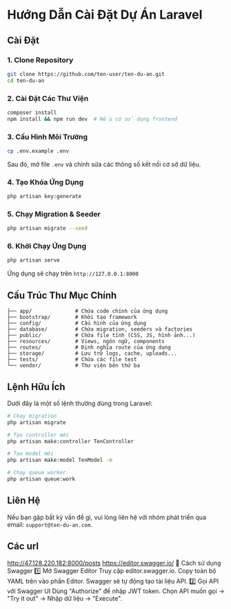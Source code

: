 # Hướng Dẫn Cài Đặt Dự Án Laravel



## Cài Đặt
### 1. Clone Repository
```bash
git clone https://github.com/ten-user/ten-du-an.git
cd ten-du-an
```

### 2. Cài Đặt Các Thư Viện
```bash
composer install
npm install && npm run dev  # Nếu có sử dụng frontend
```

### 3. Cấu Hình Môi Trường
```bash
cp .env.example .env
```
Sau đó, mở file `.env` và chỉnh sửa các thông số kết nối cơ sở dữ liệu.

### 4. Tạo Khóa Ứng Dụng
```bash
php artisan key:generate
```

### 5. Chạy Migration & Seeder
```bash
php artisan migrate --seed
```

### 6. Khởi Chạy Ứng Dụng
```bash
php artisan serve
```
Ứng dụng sẽ chạy trên `http://127.0.0.1:8000`

## Cấu Trúc Thư Mục Chính
```
├── app/              # Chứa code chính của ứng dụng
├── bootstrap/        # Khởi tạo framework
├── config/           # Cấu hình của ứng dụng
├── database/         # Chứa migration, seeders và factories
├── public/           # Chứa file tĩnh (CSS, JS, hình ảnh...)
├── resources/        # Views, ngôn ngữ, components
├── routes/           # Định nghĩa route của ứng dụng
├── storage/          # Lưu trữ logs, cache, uploads...
├── tests/            # Chứa các file test
└── vendor/           # Thư viện bên thứ ba
```

## Lệnh Hữu Ích
Dưới đây là một số lệnh thường dùng trong Laravel:
```bash
# Chạy migration
php artisan migrate

# Tạo controller mới
php artisan make:controller TenController

# Tạo model mới
php artisan make:model TenModel -m

# Chạy queue worker
php artisan queue:work
```

## Liên Hệ
Nếu bạn gặp bất kỳ vấn đề gì, vui lòng liên hệ với nhóm phát triển qua email: `support@ten-du-an.com`.
## Các url
http://47.128.220.182:8000/posts
https://editor.swagger.io/
📌 Cách sử dụng Swagger
1️⃣ Mở Swagger Editor
Truy cập editor.swagger.io.
Copy toàn bộ YAML trên vào phần Editor.
Swagger sẽ tự động tạo tài liệu API.
2️⃣ Gọi API với Swagger UI
Dùng "Authorize" để nhập JWT token.
Chọn API muốn gọi → "Try it out" → Nhập dữ liệu → "Execute".

